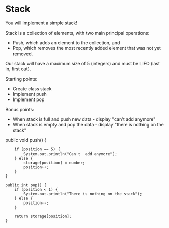 # Stack		

  You will implement a simple stack!		

  Stack is a collection of elements, with two main principal operations: 		
 * Push, which adds an element to the collection, and		
 * Pop, which removes the most recently added element that was not yet removed.		

  Our stack will have a maximum size of 5 (integers) and must be LIFO (last in, first out).		

  Starting points:		
 - Create class stack		
 - Implement push 		
 - Implement pop		

  Bonus points:		
 - When stack is full and push new data - display "can't add anymore"		
 - When stack is empty and pop the data - display "there is nothing on the stack"





 public void push() {

        if (position == 5) {
            System.out.println("Can't  add anymore");
        } else {
            storage[position] = number;
            position++;
        }
    }

    public int pop() {
        if (position < 1) {
            System.out.println("There is nothing on the stack");
        } else {
            position--;
        }

        return storage[position];
    }